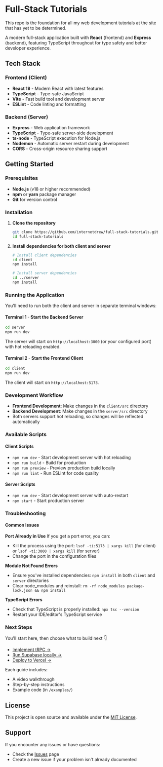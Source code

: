 # Full-Stack Tutorials

This repo is the foundation for all my web development tutorials at the site that has yet to be determined.

A modern full-stack application built with **React** (frontend) and **Express** (backend), featuring TypeScript throughout for type safety and better developer experience.

## Tech Stack

### Frontend (Client)

- **React 19** - Modern React with latest features
- **TypeScript** - Type-safe JavaScript
- **Vite** - Fast build tool and development server
- **ESLint** - Code linting and formatting

### Backend (Server)

- **Express** - Web application framework
- **TypeScript** - Type-safe server-side development
- **ts-node** - TypeScript execution for Node.js
- **Nodemon** - Automatic server restart during development
- **CORS** - Cross-origin resource sharing support

## Getting Started

### Prerequisites

- **Node.js** (v18 or higher recommended)
- **npm** or **yarn** package manager
- **Git** for version control

### Installation

1. **Clone the repository**

   ```bash
   git clone https://github.com/internetdrew/full-stack-tutorials.git
   cd full-stack-tutorials
   ```

2. **Install dependencies for both client and server**

   ```bash
   # Install client dependencies
   cd client
   npm install

   # Install server dependencies
   cd ../server
   npm install
   ```

### Running the Application

You'll need to run both the client and server in separate terminal windows:

#### Terminal 1 - Start the Backend Server

```bash
cd server
npm run dev
```

The server will start on `http://localhost:3000` (or your configured port) with hot reloading enabled.

#### Terminal 2 - Start the Frontend Client

```bash
cd client
npm run dev
```

The client will start on `http://localhost:5173`.

### Development Workflow

- **Frontend Development**: Make changes in the `client/src` directory
- **Backend Development**: Make changes in the `server/src` directory
- Both servers support hot reloading, so changes will be reflected automatically

### Available Scripts

#### Client Scripts

- `npm run dev` - Start development server with hot reloading
- `npm run build` - Build for production
- `npm run preview` - Preview production build locally
- `npm run lint` - Run ESLint for code quality

#### Server Scripts

- `npm run dev` - Start development server with auto-restart
- `npm start` - Start production server

### Troubleshooting

#### Common Issues

**Port Already in Use**
If you get a port error, you can:

- Kill the process using the port: `lsof -ti:5173 | xargs kill` (for client) or `lsof -ti:3000 | xargs kill` (for server)
- Change the port in the configuration files

**Module Not Found Errors**

- Ensure you've installed dependencies: `npm install` in both `client` and `server` directories
- Clear node_modules and reinstall: `rm -rf node_modules package-lock.json && npm install`

**TypeScript Errors**

- Check that TypeScript is properly installed: `npx tsc --version`
- Restart your IDE/editor's TypeScript service

### Next Steps

You'll start here, then choose what to build next 👇

- [Implement tRPC →](https://yourdomain.com/guides/trpc)
- [Run Supabase locally →](https://yourdomain.com/guides/supabase-local)
- [Deploy to Vercel →](https://yourdomain.com/guides/vercel-deploy)

Each guide includes:

- A video walkthrough
- Step-by-step instructions
- Example code (in `/examples/`)

## License

This project is open source and available under the [MIT License](LICENSE).

## Support

If you encounter any issues or have questions:

- Check the [Issues](https://github.com/internetdrew/full-stack-tutorials/issues) page
- Create a new issue if your problem isn't already documented
